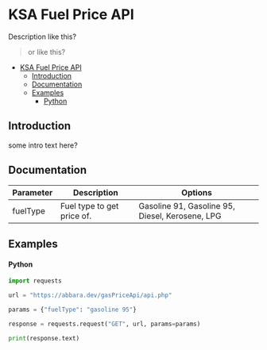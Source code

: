 # KSA Fuel Price API
Description like this?
> or like this?

- [KSA Fuel Price API](#ksa-fuel-price-api)
  - [Introduction](#introduction)
  - [Documentation](#documentation)
  - [Examples](#examples)
      - [Python](#python)

## Introduction
some intro text here?

## Documentation

Parameter | Description | Options
----------|----------------------------|-----------------------------------------------------------------
fuelType  | Fuel type to get price of. | Gasoline 91, Gasoline 95, Diesel, Kerosene, LPG

## Examples

#### Python
```py
import requests

url = "https://abbara.dev/gasPriceApi/api.php"

params = {"fuelType": "gasoline 95"}

response = requests.request("GET", url, params=params)

print(response.text)

```
